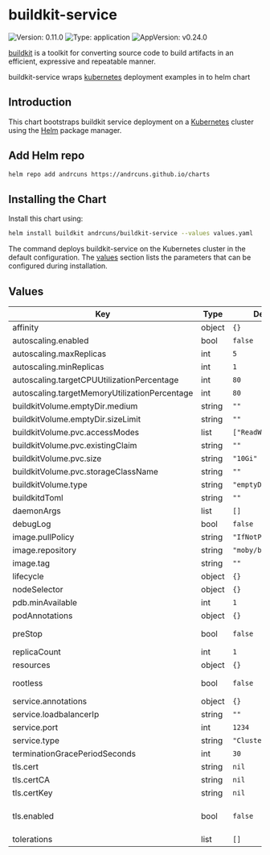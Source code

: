 # buildkit-service

![Version: 0.11.0](https://img.shields.io/badge/Version-0.11.0-informational?style=flat-square) ![Type: application](https://img.shields.io/badge/Type-application-informational?style=flat-square) ![AppVersion: v0.24.0](https://img.shields.io/badge/AppVersion-v0.24.0-informational?style=flat-square)

[buildkit](https://github.com/moby/buildkit) is a toolkit for converting source code to build artifacts in an efficient, expressive and repeatable manner.

buildkit-service wraps [kubernetes](https://github.com/moby/buildkit/tree/master/examples/kubernetes) deployment examples in to helm chart

## Introduction

This chart bootstraps buildkit service deployment on a [Kubernetes](http://kubernetes.io) cluster using the [Helm](https://helm.sh) package manager.

## Add Helm repo

```bash
helm repo add andrcuns https://andrcuns.github.io/charts
```

## Installing the Chart

Install this chart using:

```bash
helm install buildkit andrcuns/buildkit-service --values values.yaml
```

The command deploys buildkit-service on the Kubernetes cluster in the default configuration. The [values](#values) section lists the parameters that can be configured during installation.

## Values

| Key | Type | Default | Description |
|-----|------|---------|-------------|
| affinity | object | `{}` | Affinity |
| autoscaling.enabled | bool | `false` | Enable horizontal pod auto-scaler |
| autoscaling.maxReplicas | int | `5` | Maximum number of replicas |
| autoscaling.minReplicas | int | `1` | Minimum number of replicas |
| autoscaling.targetCPUUtilizationPercentage | int | `80` | Target CPU utilization percentage |
| autoscaling.targetMemoryUtilizationPercentage | int | `80` | Target memory utilization percentage |
| buildkitVolume.emptyDir.medium | string | `""` | Storage medium (e.g., "Memory" for tmpfs) |
| buildkitVolume.emptyDir.sizeLimit | string | `""` | Size limit for the volume |
| buildkitVolume.pvc.accessModes | list | `["ReadWriteOnce"]` | Access modes |
| buildkitVolume.pvc.existingClaim | string | `""` | Use existing PVC name |
| buildkitVolume.pvc.size | string | `"10Gi"` | Storage size |
| buildkitVolume.pvc.storageClassName | string | `""` | Storage class name |
| buildkitVolume.type | string | `"emptyDir"` | Volume type: 'emptyDir' or 'pvc' |
| buildkitdToml | string | `""` | Custom configuration buildkitd.toml |
| daemonArgs | list | `[]` | Buildkitd command line parameters |
| debugLog | bool | `false` | Enable debug logging |
| image.pullPolicy | string | `"IfNotPresent"` | Pull policy |
| image.repository | string | `"moby/buildkit"` | Image name |
| image.tag | string | `""` | Image tag |
| lifecycle | object | `{}` | Lifecycle hooks and termination |
| nodeSelector | object | `{}` | Node selector |
| pdb.minAvailable | int | `1` | Minimum available pods |
| podAnnotations | object | `{}` | Pod annotations |
| preStop | bool | `false` | Enable the preStop script for graceful shutdown, https://github.com/seatgeek/buildkit-prestop-script |
| replicaCount | int | `1` |  |
| resources | object | `{}` | Resource definitions |
| rootless | bool | `false` | Run rootless mode, https://github.com/moby/buildkit/blob/master/docs/rootless.md |
| service.annotations | object | `{}` | Service annotations |
| service.loadbalancerIp | string | `""` | Static ip address for load balancer |
| service.port | int | `1234` | Service port |
| service.type | string | `"ClusterIP"` | Service type |
| terminationGracePeriodSeconds | int | `30` |  |
| tls.cert | string | `nil` | Base64 encoded cert.pem |
| tls.certCA | string | `nil` | Base64 encoded ca.pem |
| tls.certKey | string | `nil` | Base64 encoded key.pem |
| tls.enabled | bool | `false` | Enable mTLS, refer to https://github.com/moby/buildkit/tree/master/examples/kubernetes#deployment--service |
| tolerations | list | `[]` | Tolerations |
